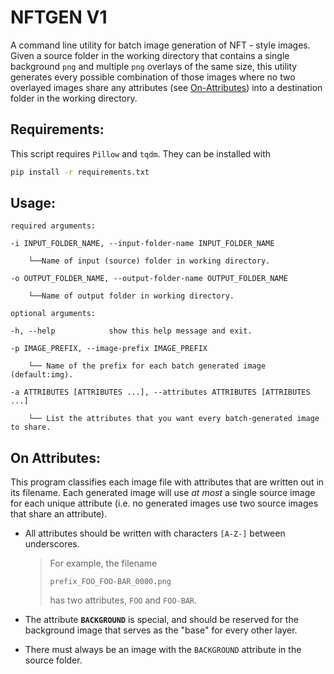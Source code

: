 # NFTGEN V1
A command line utility for batch image generation of NFT - style images. Given a source folder in the working directory that contains a single background `png` and multiple `png` overlays of the same size, this utility generates every possible combination of those images where no two overlayed images share any attributes (see [On-Attributes](#on-attributes)) into a destination folder in the working directory.

## Requirements:
This script requires `Pillow` and `tqdm`. They can be installed with 
```bash
pip install -r requirements.txt
```

## Usage:
```
required arguments: 

-i INPUT_FOLDER_NAME, --input-folder-name INPUT_FOLDER_NAME

    └──Name of input (source) folder in working directory.

-o OUTPUT_FOLDER_NAME, --output-folder-name OUTPUT_FOLDER_NAME

    └──Name of output folder in working directory.
```
```
optional arguments:

-h, --help            show this help message and exit.
                
-p IMAGE_PREFIX, --image-prefix IMAGE_PREFIX
    
    └── Name of the prefix for each batch generated image (default:img).     

-a ATTRIBUTES [ATTRIBUTES ...], --attributes ATTRIBUTES [ATTRIBUTES ...]

    └── List the attributes that you want every batch-generated image to share.
```

## On Attributes:
This program classifies each image file with attributes that are written out in its filename. Each generated image will use *at most* a single source image for each unique attribute (i.e. no generated images use two source images that share an attribute).
-   All attributes should be written with characters `[A-Z-]` between underscores.
    > For example, the filename
    >```
    >prefix_FOO_FOO-BAR_0000.png
    >```
    > has two attributes, `FOO` and `FOO-BAR`.

-   The attribute **`BACKGROUND`** is special, and should be reserved for the background image that serves as the "base" for every other layer.
    
-   There must always be an image with the `BACKGROUND` attribute in the source folder.